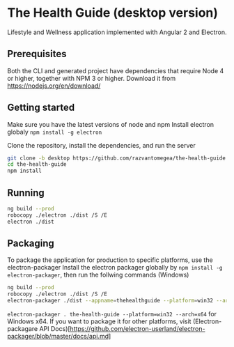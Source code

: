 # The Health Guide (desktop version)
Lifestyle and Wellness application implemented with Angular 2 and Electron.

## Prerequisites

Both the CLI and generated project have dependencies that require Node 4 or higher, together
with NPM 3 or higher. Download it from https://nodejs.org/en/download/

## Getting started
Make sure you have the latest versions of node and npm
Install electron globaly
`npm install -g electron`

Clone the repository, install the dependencies, and run the server
```bash
git clone -b desktop https://github.com/razvantomegea/the-health-guide.git
cd the-health-guide
npm install
```

## Running
```bash
ng build --prod
robocopy ./electron ./dist /S /E
electron ./dist
```

## Packaging
To package the application for production to specific platforms, use the electron-packager
Install the electron packager globally by `npm install -g electron-packager`, then run the follwing commands (Windows)
```bash
ng build --prod
robocopy ./electron ./dist /S /E
electron-packager ./dist --appname=thehealthguide --platform=win32 --arch=x64 --out=thehealthguide-win32-x64 --overwrite=true
```
`electron-packager . the-health-guide --platform=win32 --arch=x64` for Windows x64.
If you want to package it for other platforms, visit (Electron-packagare API Docs)[https://github.com/electron-userland/electron-packager/blob/master/docs/api.md]